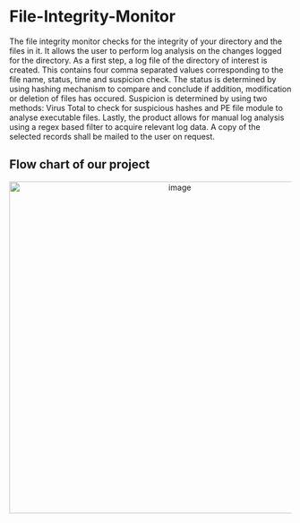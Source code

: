 # File-Integrity-Monitor
The file integrity monitor checks for the integrity of your directory and the files in it. It allows the user to perform log analysis on the changes logged for the directory.
As a first step, a log file of the directory of interest is created. This contains four comma separated values corresponding to the file name, status, time and suspicion check. The status is determined by using hashing mechanism to compare and conclude if addition, modification or deletion of files has occured. Suspicion is determined by using two methods: Virus Total to check for suspicious hashes and PE file module to analyse executable files. Lastly, the product allows for manual log analysis using a regex based filter to acquire relevant log data. A copy of the selected records shall be mailed to the user on request. 



## Flow chart of our project
<div align="center">


<img width="593" alt="image" src="https://user-images.githubusercontent.com/62467011/220698818-d5a82c9b-2f02-4548-a6f6-b679aa8a5ce1.png">

</div>
